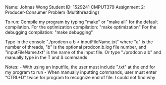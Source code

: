 Name: Johnas Wong
Student ID: 1529241
CMPUT379 Assignment 2: Producer-Consumer Problem (Multithreading)

To run: Compile my program by typing "make" or "make all" for the default compilation.
For the optimization compilation: "make optimization"
For the debugging compilation: "make debugging"

Type in the console "./prodcon a b < inputFileName.txt"
    where "a" is the number of threads, "b" is the optional prodcon.b.log file number,
    and "inputFileName.txt" is the name of the input file.
Or type "./prodcon a b" and manually type in the T<n> and S<n> commands

Notes:
    - With using an inputfile, the user must include ".txt" at the end for my program to run
    - When manually inputting commands, user must enter "CTRL+D" twice for program to recognize 
    end of file. I could not find why